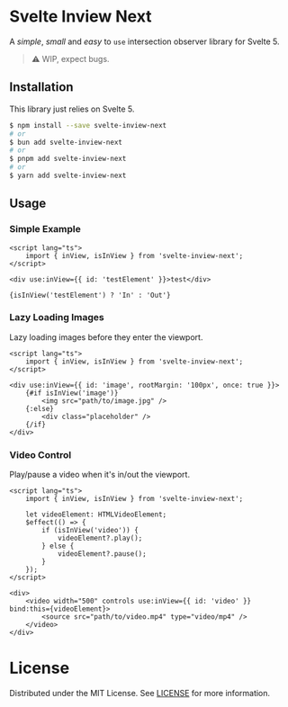 # Svelte Inview Next

A _simple_, _small_ and _easy_ to `use` intersection observer library for Svelte 5.

> ⚠ WIP, expect bugs.

## Installation

This library just relies on Svelte 5.

```sh
$ npm install --save svelte-inview-next
# or
$ bun add svelte-inview-next
# or
$ pnpm add svelte-inview-next
# or
$ yarn add svelte-inview-next
```

## Usage

### Simple Example

```svelte
<script lang="ts">
	import { inView, isInView } from 'svelte-inview-next';
</script>

<div use:inView={{ id: 'testElement' }}>test</div>

{isInView('testElement') ? 'In' : 'Out'}
```

### Lazy Loading Images

Lazy loading images before they enter the viewport.

```svelte
<script lang="ts">
	import { inView, isInView } from 'svelte-inview-next';
</script>

<div use:inView={{ id: 'image', rootMargin: '100px', once: true }}>
	{#if isInView('image')}
		<img src="path/to/image.jpg" />
	{:else}
		<div class="placeholder" />
	{/if}
</div>
```

### Video Control

Play/pause a video when it's in/out the viewport.

```svelte
<script lang="ts">
	import { inView, isInView } from 'svelte-inview-next';

	let videoElement: HTMLVideoElement;
	$effect(() => {
		if (isInView('video')) {
			videoElement?.play();
		} else {
			videoElement?.pause();
		}
	});
</script>

<div>
	<video width="500" controls use:inView={{ id: 'video' }} bind:this={videoElement}>
		<source src="path/to/video.mp4" type="video/mp4" />
	</video>
</div>
```

# License

Distributed under the MIT License. See [LICENSE](./LICENSE) for more information.
